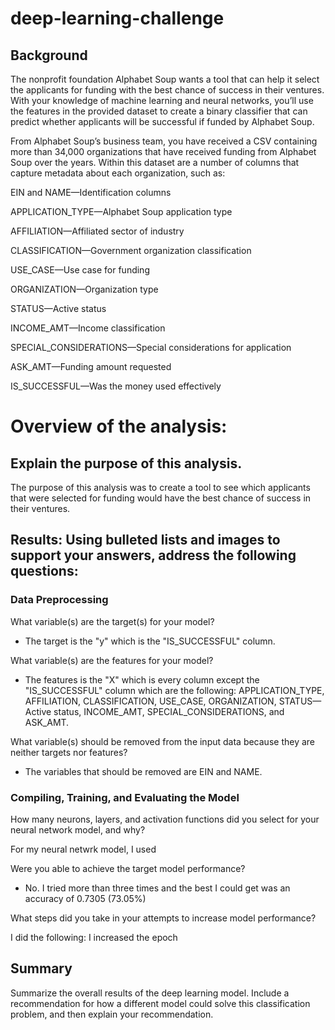 # deep-learning-challenge


## Background

The nonprofit foundation Alphabet Soup wants a tool that can help it select the applicants for funding with the best chance of success in their ventures. With your knowledge of machine learning and neural networks, you’ll use the features in the provided dataset to create a binary classifier that can predict whether applicants will be successful if funded by Alphabet Soup.

From Alphabet Soup’s business team, you have received a CSV containing more than 34,000 organizations that have received funding from Alphabet Soup over the years. Within this dataset are a number of columns that capture metadata about each organization, such as:

EIN and NAME—Identification columns

APPLICATION_TYPE—Alphabet Soup application type

AFFILIATION—Affiliated sector of industry

CLASSIFICATION—Government organization classification

USE_CASE—Use case for funding

ORGANIZATION—Organization type

STATUS—Active status

INCOME_AMT—Income classification

SPECIAL_CONSIDERATIONS—Special considerations for application

ASK_AMT—Funding amount requested

IS_SUCCESSFUL—Was the money used effectively


# Overview of the analysis: 
## Explain the purpose of this analysis.

The purpose of this analysis was to create a tool to see which applicants that were selected for funding would have the best chance of success in their ventures. 

## Results: Using bulleted lists and images to support your answers, address the following questions:

### Data Preprocessing

What variable(s) are the target(s) for your model?

- The target is the "y" which is the "IS_SUCCESSFUL" column. 

What variable(s) are the features for your model?

- The features is the "X" which is every column except the "IS_SUCCESSFUL" column which are the following: APPLICATION_TYPE, AFFILIATION, CLASSIFICATION, USE_CASE, ORGANIZATION, STATUS—Active status, INCOME_AMT, SPECIAL_CONSIDERATIONS, and ASK_AMT. 
  
What variable(s) should be removed from the input data because they are neither targets nor features?

- The variables that should be removed are EIN and NAME. 

### Compiling, Training, and Evaluating the Model

How many neurons, layers, and activation functions did you select for your neural network model, and why?

For my neural netwrk model, I used 

Were you able to achieve the target model performance?

- No. I tried more than three times and the best I could get was an accuracy of 0.7305 (73.05%)
  
What steps did you take in your attempts to increase model performance?

I did the following:
I increased the epoch 


## Summary

Summarize the overall results of the deep learning model. Include a recommendation for how a different model could solve this classification problem, and then explain your recommendation.

